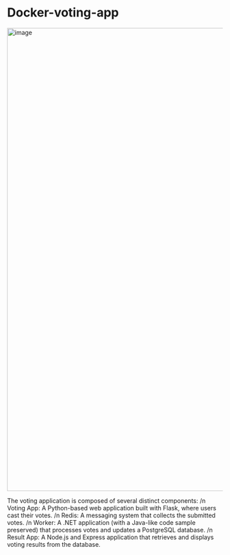 # Docker-voting-app
<img width="1920" height="1080" alt="image" src="https://github.com/user-attachments/assets/8a4cd8c3-2ce9-4de6-b313-22b6866ff576" />


The voting application is composed of several distinct components:
/n
Voting App: A Python-based web application built with Flask, where users cast their votes.
/n
Redis: A messaging system that collects the submitted votes.
/n
Worker: A .NET application (with a Java-like code sample preserved) that processes votes and updates a PostgreSQL database.
/n
Result App: A Node.js and Express application that retrieves and displays voting results from the database.
